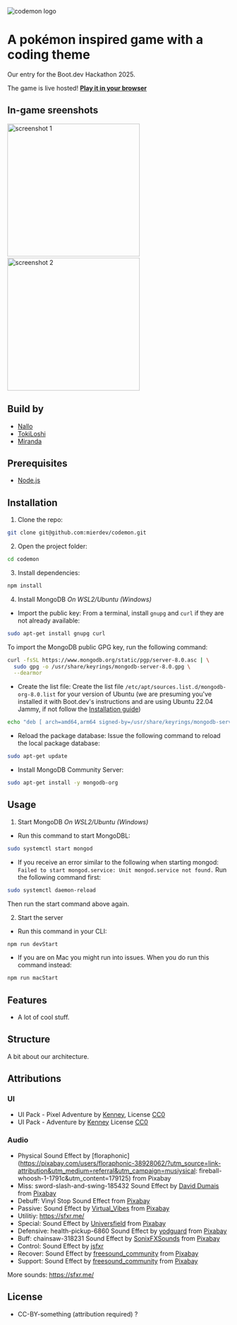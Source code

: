 <img src="https://raw.githubusercontent.com/mierdev/codemon/refs/heads/main/public/assets/readme/codemon.png" alt="codemon logo">

# A pokémon inspired game with a coding theme

Our entry for the Boot.dev Hackathon 2025.

The game is live hosted! **<a href="https://cdn.bookey.app/files/publish-book/Learning%20TypeScript7136808.jpg" target="_blank">Play it in your browser</a>**

## In-game sreenshots

<img height="300px" src="https://raw.githubusercontent.com/mierdev/codemon/refs/heads/main/public/assets/readme/screenshot_1.png" alt="screenshot 1">&nbsp;&nbsp;&nbsp;&nbsp;&nbsp;<img height="300px" src="https://raw.githubusercontent.com/mierdev/codemon/refs/heads/main/public/assets/readme/screenshot_2.png" alt="screenshot 2">
</div>

## Build by
- [Nallo](https://github.com/nallovint)
- [TokiLoshi](https://github.com/TokiLoshi)
- [Miranda](https://github.com/mierdev)

## Prerequisites

- [Node.js](https://nodejs.org/en/download)

## Installation

1. Clone the repo:
```bash
git clone git@github.com:mierdev/codemon.git
```

2. Open the project folder:
```bash
cd codemon
```

3. Install dependencies:
```bash
npm install
```

4. Install MongoDB
*On WSL2/Ubuntu (Windows)*
- Import the public key:
From a terminal, install `gnupg` and `curl` if they are not already available:
```bash
sudo apt-get install gnupg curl
```
To import the MongoDB public GPG key, run the following command:
```bash
curl -fsSL https://www.mongodb.org/static/pgp/server-8.0.asc | \
  sudo gpg -o /usr/share/keyrings/mongodb-server-8.0.gpg \
  --dearmor
```

- Create the list file:
Create the list file `/etc/apt/sources.list.d/mongodb-org-8.0.list` for your version of Ubuntu (we are presuming you've installed it with Boot.dev's instructions and are using Ubuntu 22.04 Jammy, if not follow the [Installation guide](https://www.mongodb.com/docs/manual/tutorial/install-mongodb-on-ubuntu/))
```bash
echo "deb [ arch=amd64,arm64 signed-by=/usr/share/keyrings/mongodb-server-8.0.gpg ] https://repo.mongodb.org/apt/ubuntu jammy/mongodb-org/8.0 multiverse" | sudo tee /etc/apt/sources.list.d/mongodb-org-8.0.list
```

- Reload the package database:
Issue the following command to reload the local package database:
```bash
sudo apt-get update
```

- Install MongoDB Community Server:
```bash
sudo apt-get install -y mongodb-org
```

## Usage
1. Start MongoDB
*On WSL2/Ubuntu (Windows)*
- Run this command to start MongoDBL:
```bash
sudo systemctl start mongod
```
- If you receive an error similar to the following when starting mongod:
`Failed to start mongod.service: Unit mongod.service not found.`
Run the following command first:
```bash
sudo systemctl daemon-reload
```
Then run the start command above again.

2. Start the server
- Run this command in your CLI:
```bash
npm run devStart
```

- If you are on Mac you might run into issues. When you do run this command instead:
```bash
npm run macStart
```

## Features

- A lot of cool stuff.

## Structure

A bit about our architecture.

## Attributions

### UI

- UI Pack - Pixel Adventure by [Kenney](https://www.kenney.nl/assets/ui-pack-pixel-adventure), License [CC0](https://creativecommons.org/publicdomain/zero/1.0/)
- UI Pack - Adventure by [Kenney](https://www.kenney.nl/assets/ui-pack-adventure) License [CC0](https://creativecommons.org/publicdomain/zero/1.0/)

### Audio

- Physical Sound Effect by [floraphonic](https://pixabay.com/users/floraphonic-38928062/?utm_source=link-attribution&utm_medium=referral&utm_campaign=musiysical: fireball-whoosh-1-1791c&utm_content=179125) from Pixabay
- Miss: sword-slash-and-swing-185432 Sound Effect by [David Dumais](https://pixabay.com/users/daviddumaisaudio-41768500/?utm_source=link-attribution&utm_medium=referral&utm_campaign=music&utm_content=185432) from [Pixabay](https://pixabay.com/sound-effects//?utm_source=link-attribution&utm_medium=referral&utm_campaign=music&utm_content=185432)
- Debuff: Vinyl Stop Sound Effect from [Pixabay](https://pixabay.com/sound-effects/vinyl-stop-sound-effect-241388/)
- Passive: Sound Effect by [Virtual_Vibes](https://pixabay.com/users/virtual_vibes-51361309/?utm_source=link-attribution&utm_medium=referral&utm_campaign=music&utm_content=379466) from [Pixabay](https://pixabay.com//?utm_source=link-attribution&utm_medium=referral&utm_campaign=music&utm_content=379466)
- Utilitiy: https://sfxr.me/
- Special: Sound Effect by <a href="https://pixabay.com/users/universfield-28281460/?utm_source=link-attribution&utm_medium=referral&utm_campaign=music&utm_content=351021">Universfield</a> from <a href="https://pixabay.com/sound-effects//?utm_source=link-attribution&utm_medium=referral&utm_campaign=music&utm_content=351021">Pixabay</a>
- Defensive: health-pickup-6860 Sound Effect by [yodguard](https://pixabay.com/users/yodguard-12455005/?utm_source=link-attribution&utm_medium=referral&utm_campaign=music&utm_content=378606) from [Pixabay](https://pixabay.com//?utm_source=link-attribution&utm_medium=referral&utm_campaign=music&utm_content=378606)
- Buff: chainsaw-318231 Sound Effect by [SonixFXSounds](https://pixabay.com/users/sonixfxsounds-49053354/?utm_source=link-attribution&utm_medium=referral&utm_campaign=music&utm_content=318231) from [Pixabay](https://pixabay.com/sound-effects//?utm_source=link-attribution&utm_medium=referral&utm_campaign=music&utm_content=318231)
- Control: Sound Effect by [jsfxr](https://sfxr.me/)
- Recover: Sound Effect by [freesound_community](https://pixabay.com/users/freesound_community-46691455/?utm_source=link-attribution&utm_medium=referral&utm_campaign=music&utm_content=6860) from [Pixabay](https://pixabay.com/sound-effects//?utm_source=link-attribution&utm_medium=referral&utm_campaign=music&utm_content=6860)
- Support: Sound Effect by [freesound_community](https://pixabay.com/users/freesound_community-46691455/?utm_source=link-attribution&utm_medium=referral&utm_campaign=music&utm_content=46004) from [Pixabay](https://pixabay.com/sound-effects//?utm_source=link-attribution&utm_medium=referral&utm_campaign=music&utm_content=46004)

More sounds:
https://sfxr.me/

## License

- CC-BY-something (attribution required) ?